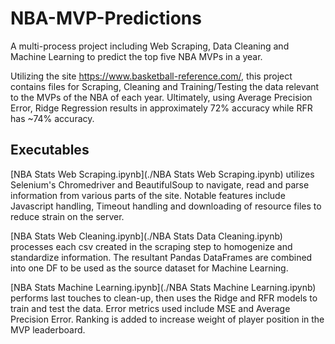 # NBA-MVP-Predictions
A multi-process project including Web Scraping, Data Cleaning and Machine Learning to predict the top five NBA MVPs in a year.

Utilizing the site https://www.basketball-reference.com/, this project contains files for Scraping,
Cleaning and Training/Testing the data relevant to the MVPs of the NBA of each year.
Ultimately, using Average Precision Error, Ridge Regression results in approximately 72% accuracy
while RFR has ~74% accuracy.

## Executables

[NBA Stats Web Scraping.ipynb](./NBA Stats Web Scraping.ipynb) utilizes Selenium's Chromedriver and BeautifulSoup to navigate, read and parse information
from various parts of the site. Notable features include Javascript handling, Timeout handling and downloading of resource files to reduce strain on the server.

[NBA Stats Web Cleaning.ipynb](./NBA Stats Data Cleaning.ipynb) processes each csv created in the scraping step to homogenize and standardize information.
The resultant Pandas DataFrames are combined into one DF to be used as the source dataset for Machine Learning.

[NBA Stats Machine Learning.ipynb](./NBA Stats Machine Learning.ipynb) performs last touches to clean-up, then uses the Ridge and RFR models to train and test the data.
Error metrics used include MSE and Average Precision Error. Ranking is added to increase weight of player position in the MVP leaderboard.
